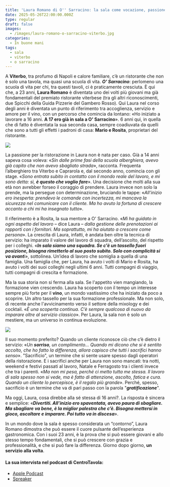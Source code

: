 ```yaml
---
title: 'Laura Romano di O'' Sarracino: la sala come vocazione, passione e crescita'
date: 2025-05-26T22:00:00.000Z
type: regular
draft: false
images:
  - /images/laura-romano-o-sarracino-viterbo.jpg
categories:
  - In buone mani
tags:
  - sala
  - viterbo
  - o sarracino
---
```


A **Viterbo**, tra profumo di Napoli e calore familiare, c’è un ristorante che non è solo una tavola, ma quasi una scuola di vita. ***O' Sarracino***: perlomeno una scuola di vita per chi, tra questi tavoli, ci è praticamente cresciuta. È qui che, a 23 anni, **Laura Romano** è diventata uno dei volti più giovani ma già fondamentali del premiato ristorante viterbese (tra gli altri riconoscimenti, due Spicchi della Guida Pizzerie del Gambero Rosso). Qui Laura nel corso degli anni è diventata un punto di riferimento tra accoglienza, servizio e amore per il vino, con un percorso che comincia da lontano: «Ho iniziato a lavorare a 16 anni. **A 17 ero già in sala a O' Sarracino**». 6 anni qui, in quella che di fatto è diventata la sua seconda casa, sempre coadiuvata da quelli che sono a tutti gli effetti i padroni di casa: **Mario e Rosita**, proprietari del ristorante.

![](/images/laura-romano-sarracino.jpg)

La passione per la ristorazione in Laura non è nata per caso. Già a 14 anni sapeva cosa voleva: «*Sin dalle prime fasi della scuola alberghiera, avevo già capito che non avevo sbagliato strada*», racconta. Frequenta l’alberghiero tra Viterbo e Caprarola e, dal secondo anno, comincia con gli stage. «*Sono entrata subito in contatto con il mondo reale del lavoro, e mi sono detta: sì, **è questo che voglio fare***». Una decisione che molti alla sua età non avrebber forseo il coraggio di prendere. Laura invece non solo la prende, ma la persegue con determinazione, bruciando le tappe: «*All’inizio ero inesperta: prendevo le comande con incertezza, mi mancava la sicurezza nel comunicare con il cliente. Ma ho avuto la fortuna di crescere accanto a chi mi ha insegnato tutto*».

Il riferimento è a Rosita, la sua mentore a O' Sarracino. «*Mi ha guidato in ogni aspetto del lavoro* – dice Laura – *dalla gestione delle prenotazioni ai rapporti con i fornitori. Ma soprattutto, mi ha aiutato a crescere come persona*». La crescita di Laura, infatti, è andata ben oltre la tecnica di servizio: ha imparato il valore del lavoro di squadra, dell’ascolto, del rispetto per i colleghi. «***In sala siamo una squadra. Se c'è un tassello fuori posizione, bisogna rimetterlo al suo posto subito. Solo con complicità si va avant***i», sottolinea. Un’idea di lavoro che somiglia a quella di una famiglia. Una famiglia che, per Laura, ha avuto i volti di Mario e Rosita, ha avuto i volti dei suoi colleghi negli ultimi 6 anni. Tutti compagni di viaggio, tutti compagni di crescita e formazione.

Ma la sua storia non si ferma alla sala. Se l'appetito vien mangiando, la formazione vien crescendo. Laura ha scoperto con il tempo un interesse sempre più forte per il **vino**, un mondo vastissimo che ha iniziato da poco a scoprire. Un altro tassello per la sua formazione professionale. Ma non solo, di recente anche l'avvicinamento verso il settore della mixology e dei cocktail. «*È una scoperta continua. C’è sempre qualcosa di nuovo da imparare oltre al servizio classico*». Per Laura, la sala non è solo un mestiere, ma un universo in continua evoluzione.

![](</images/o sarracino-sala.jpg>)

Il suo momento preferito? Quando un cliente riconosce ciò che c’è dietro il servizio: «*Un **sorriso**, un complimento… Quando mi dicono che si è sentito accolto, che ho fatto la differenza, allora capisco che tutti i sacrifici hanno senso*». "Sacrificio", un termine che si sente usare spesso dagli operatori della ristorazione. E i sacrifici anche per Laura non sono mancati: tra notti, weekend e festivi passati al lavoro, Natale e Ferragosto tra i clienti invece che tra i parenti. «*Ma non mi pesa, perché ci metto tutta me stessa. Il lavoro di sala spesso non si vede, ma è fatto di attenzione, ascolto, fatica e cura. Quando un cliente lo percepisce, è il regalo più grande*». Perché, spesso, sacrificio è un termine che va di pari passo con la parola "***gratificazione***".

Ma oggi, Laura, cosa direbbe alla sé stessa di 16 anni?. La risposta è sincera e semplice: «***Divertiti. All’inizio ero spaventata, avevo paura di sbagliare. Ma sbagliare va bene, è la miglior palestra che c’è. Bisogna mettersi in gioco, ascoltare e imparare. Poi tutto va in discesa***».

In un mondo dove la sala è spesso considerata un “contorno”, Laura Romano dimostra che può essere il cuore pulsante dell’esperienza gastronomica. Con i suoi 23 anni, è la prova che si può essere giovani e allo stesso tempo fondamentali, che si può crescere con grazia e professionalità, e che si può fare la differenza. Giorno dopo giorno, **un servizio alla volta**.

#### La sua intervista nel podcast di CentroTavola:

* [Apple Podcast](https://podcasts.apple.com/us/podcast/in-buone-mani-con-laura-romano-entriamo-in-sala-da/id1509298726?i=1000709477212)
* [Spreaker](https://shorturl.at/ASwmb)
